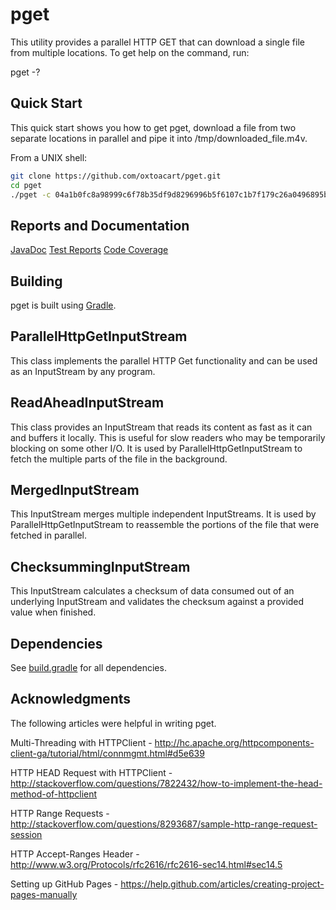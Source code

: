 pget
====

This utility provides a parallel HTTP GET that can download a single file from multiple locations.  To get help on the command, run:

pget -?

## Quick Start

This quick start shows you how to get pget, download a file from two separate locations in parallel and pipe it into /tmp/downloaded_file.m4v.

From a UNIX shell:

```bash
git clone https://github.com/oxtoacart/pget.git
cd pget
./pget -c 04a1b0fc8a98999c6f78b35df9d8296996b5f6107c1b7f179c26a0496895b03f "https://lantern.s3.amazonaws.com/lantern-video-broadband.m4v" "https://dl.dropboxusercontent.com/s/rxnpmdrs2jms193/lantern-video-broadband.m4v" > /tmp/downloaded_file.m4v
```

## Reports and Documentation

<a href="oxtoacart.github.io/pget/javadoc/index.html">JavaDoc</a>
<a href="oxtoacart.github.io/pget/tests/index.html">Test Reports</a>
<a href="oxtoacart.github.io/pget/jacoco/test/html/index.html">Code Coverage</a>

## Building

pget is built using <a href="http://www.gradle.org/">Gradle</a>.

## ParallelHttpGetInputStream

This class implements the parallel HTTP Get functionality and can be used as an InputStream by any program.

## ReadAheadInputStream

This class provides an InputStream that reads its content as fast as it can and buffers it locally.  This is useful for slow readers who may be temporarily blocking on some other I/O.  It is used by ParallelHttpGetInputStream to fetch the multiple parts of the file in the background.

## MergedInputStream

This InputStream merges multiple independent InputStreams.  It is used by ParallelHttpGetInputStream to reassemble the portions of the file that were fetched in parallel.

## ChecksummingInputStream

This InputStream calculates a checksum of data consumed out of an underlying InputStream and validates the checksum against a provided value when finished.

## Dependencies

See <a href="build.gradle">build.gradle</a> for all dependencies.

## Acknowledgments
The following articles were helpful in writing pget.

Multi-Threading with HTTPClient - http://hc.apache.org/httpcomponents-client-ga/tutorial/html/connmgmt.html#d5e639

HTTP HEAD Request with HTTPClient - http://stackoverflow.com/questions/7822432/how-to-implement-the-head-method-of-httpclient

HTTP Range Requests - http://stackoverflow.com/questions/8293687/sample-http-range-request-session

HTTP Accept-Ranges Header - http://www.w3.org/Protocols/rfc2616/rfc2616-sec14.html#sec14.5

Setting up GitHub Pages - https://help.github.com/articles/creating-project-pages-manually